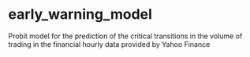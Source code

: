 # early_warning_model
Probit model for the prediction of the critical transitions in the volume of trading in the financial hourly data provided by Yahoo Finance